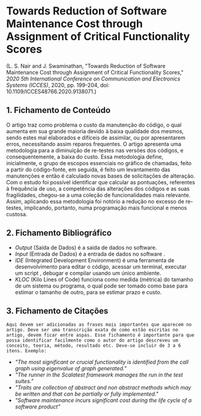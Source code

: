 # Towards Reduction of Software Maintenance Cost through Assignment of Critical Functionality Scores

 (L. S. Nair and J. Swaminathan, "Towards Reduction of Software Maintenance Cost through Assignment of Critical Functionality Scores," _2020 5th International Conference on Communication and Electronics Systems (ICCES)_, 2020, pp. 199-204, doi: 10.1109/ICCES48766.2020.9138071.)

## 1. Fichamento de Conteúdo

O artigo traz como problema o custo da manutenção do código, o qual aumenta em sua grande maioria devido à baixa qualidade dos mesmos, sendo estes mal elaborados e difíceis de assimilar, ou por apresentarem erros, necessitando assim reparos frequentes. 
O artigo apresenta uma metodologia para a diminuição de re-testes nas versões dos códigos, e consequentemente, a baixa do custo. 
Essa metodologia define, inicialmente, o grupo de escopos essenciais no gráfico de chamadas, feito a partir do código-fonte, em seguida, é feito um levantamento das manutenções e então é calculado novas bases de solicitações de alteração. 
Com o estudo foi possível identificar que calcular as pontuações, referentes à frequência de uso, a competência das alterações dos códigos e as suas fragilidades, chegou-se a uma coleção de funcionalidades mais relevante. 
Assim, aplicando essa metodologia foi notório a redução no excesso de re-testes, implicando, portanto, numa programação mais funcional e menos custosa.

## 2. Fichamento Bibliográfico 

* _Output_ (Saída de Dados) é a saida de dados no software.
* _Input_ (Entrada de Dados) é a entrada de dados no software .
* _IDE_ (Integrated Development Environment) é uma ferramenta de desenvolvimento para editar o código, acessar um terminal, executar um script , debugar e compilar usando um único ambiente.
* _KLOC_ (Kilo Lines of Code) funciona como medida (métrica) do tamanho de um sistema ou programa, o qual pode ser tomado como base para estimar o tamanho de outro, para se estimar prazo e custo.

## 3. Fichamento de Citações 

`Aqui devem ser adicionadas as frases mais importantes que aparecem no artigo. Deve ser uma transcrição exata de como estão escritas no artigo, devem ficar entre aspas. Esse fichamento é importante para que possa identificar facilmente como o autor do artigo descreveu um conceito, teoria, método, resultado etc. Deve-se incluir de 3 a 6  itens. Exemplo:`


* _"The most significant or crucial functionality is identified from the call graph using eigenvalue of graph generated."_
* _"The runner in the Scalatest framework manages the run in the test suites."_
* _"Traits are collection of abstract and non abstract methods which may be written and that can be partially or fully implemented."_
* _"Software maintenance incurs significant cost during the life cycle of a software product"_
